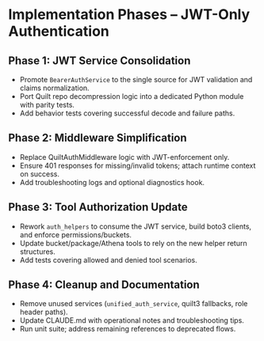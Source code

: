 # Implementation Phases – JWT-Only Authentication

## Phase 1: JWT Service Consolidation
- Promote `BearerAuthService` to the single source for JWT validation and claims normalization.
- Port Quilt repo decompression logic into a dedicated Python module with parity tests.
- Add behavior tests covering successful decode and failure paths.

## Phase 2: Middleware Simplification
- Replace QuiltAuthMiddleware logic with JWT-enforcement only.
- Ensure 401 responses for missing/invalid tokens; attach runtime context on success.
- Add troubleshooting logs and optional diagnostics hook.

## Phase 3: Tool Authorization Update
- Rework `auth_helpers` to consume the JWT service, build boto3 clients, and enforce permissions/buckets.
- Update bucket/package/Athena tools to rely on the new helper return structures.
- Add tests covering allowed and denied tool scenarios.

## Phase 4: Cleanup and Documentation
- Remove unused services (`unified_auth_service`, quilt3 fallbacks, role header paths).
- Update CLAUDE.md with operational notes and troubleshooting tips.
- Run unit suite; address remaining references to deprecated flows.


